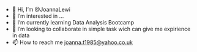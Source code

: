 - 👋 Hi, I’m @JoannaLewi
- 👀 I’m interested in ...
- 🌱 I’m currently learning Data Analysis Bootcamp
- 💞️ I’m looking to collaborate in simple task wich can give me expirience in data 
- 📫 How to reach me joanna.t1985@yahoo.co.uk

<!---
JoannaLewi/JoannaLewi is a ✨ special ✨ repository because its `README.md` (this file) appears on your GitHub profile.
You can click the Preview link to take a look at your changes.
--->
